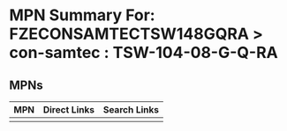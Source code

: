 



# MPN Summary For: FZECONSAMTECTSW148GQRA > con-samtec : TSW-104-08-G-Q-RA

## MPNs
  

|MPN|Direct Links|Search Links|
| :--- | :--- | :--- |
||||
